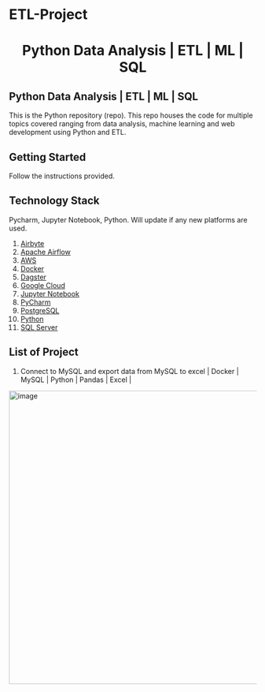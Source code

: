# ETL-Project


<h1 align="center"> Python Data Analysis | ETL | ML | SQL </h1>

## Python Data Analysis | ETL | ML | SQL
This is the Python repository (repo). This repo houses the code for multiple topics covered ranging from data analysis, machine learning and web development using Python and ETL.

## Getting Started

Follow the instructions provided.

## Technology Stack

Pycharm, Jupyter Notebook, Python.
Will update if any new platforms are used.

1. [Airbyte](https://airbyte.com/)
2. [Apache Airflow](https://airflow.apache.org/)
3. [AWS](https://aws.amazon.com/)
4. [Docker](https://www.docker.com/)
5. [Dagster](https://dagster.io/)
6. [Google Cloud](https://cloud.google.com/)
7. [Jupyter Notebook](https://jupyter.org/)
8. [PyCharm](https://www.jetbrains.com/pycharm/)
9. [PostgreSQL](https://www.postgresql.org/)
10. [Python](https://www.python.org/)
11. [SQL Server](https://www.microsoft.com/en-us/sql-server/sql-server-downloads)

## List of Project

1. Connect to MySQL and export data from MySQL to excel | Docker | MySQL | Python | Pandas | Excel |
<img width="595" alt="image" src="https://github.com/SyakeerRahman/ETL-Project/assets/105381652/34f3609a-a7b3-46fc-80d8-56e36c7d3407">

